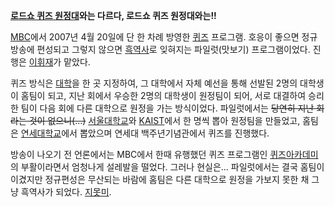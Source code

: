**[로드쇼 퀴즈 원정대](%EB%A1%9C%EB%93%9C%EC%87%BC%20%ED%80%B4%EC%A6%88%20%EC%9B%90%EC%A0%95%EB%8C%80.md)와는 다르다, 로드쇼 퀴즈 원정대와는!!**

[MBC](MBC.md)에서 2007년 4월 20일에 단 한 차례 방영한 [퀴즈](%ED%80%B4%EC%A6%88.md)
프로그램. 호응이 좋으면 정규 방송에 편성되고 그렇지 않으면 [흑역사](%ED%9D%91%EC%97%AD%EC%82%AC.md)로
잊혀지는 파일럿(맛보기) 프로그램이었다. 진행은 [이휘재](%EC%9D%B4%ED%9C%98%EC%9E%AC.md)가 맡았다.

퀴즈 방식은 [대학](%EB%8C%80%ED%95%99.md)을 한 곳 지정하여, 그 대학에서 자체 예선을 통해 선발된 2명의 대학생이
홈팀이 되고, 지난 회에서 우승한 2명의 대학생이 원정팀이 되어, 서로 대결하여 승리한 팀이 다음 회에 다른 대학으로 원정을 가는
방식이었다. 파일럿에서는 <del>당연히 지난 회라는 것이 없으니(…)</del>
[서울대학교](%EC%84%9C%EC%9A%B8%EB%8C%80%ED%95%99%EA%B5%90.md)와
[KAIST](KAIST.md)에서 한 명씩 뽑아 원정팀을 만들었고, 홈팀은
[연세대학교](%EC%97%B0%EC%84%B8%EB%8C%80%ED%95%99%EA%B5%90.md)에서 뽑았으며 연세대
백주년기념관에서 퀴즈를 진행했다.

방송이 나오기 전 언론에서는 MBC에서 한때 유행했던 퀴즈 프로그램인 [퀴즈아카데미](%ED%80%B4%EC%A6%88%20%EC%95%84%EC%B9%B4%EB%8D%B0%EB%AF%B8.md)의 부활이라면서
엄청나게 설레발을 떨었다. 그러나 현실은... 파일럿에서는 결국 홈팀이 이겼지만 정규편성은 무산되는 바람에 홈팀은 다른 대학으로 원정을
가보지 못한 채 그냥 흑역사가 되었다. [지못미](%EC%A7%80%EB%AA%BB%EB%AF%B8.md).

